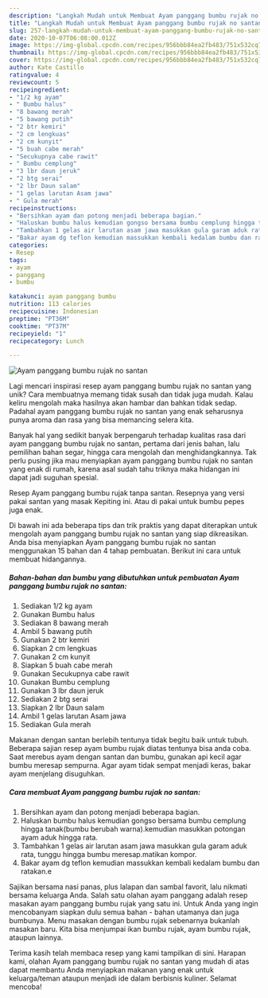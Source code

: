 ```yaml
---
description: "Langkah Mudah untuk Membuat Ayam panggang bumbu rujak no santan yang Sempurna"
title: "Langkah Mudah untuk Membuat Ayam panggang bumbu rujak no santan yang Sempurna"
slug: 257-langkah-mudah-untuk-membuat-ayam-panggang-bumbu-rujak-no-santan-yang-sempurna
date: 2020-10-07T06:08:00.012Z
image: https://img-global.cpcdn.com/recipes/956bbb84ea2fb483/751x532cq70/ayam-panggang-bumbu-rujak-no-santan-foto-resep-utama.jpg
thumbnail: https://img-global.cpcdn.com/recipes/956bbb84ea2fb483/751x532cq70/ayam-panggang-bumbu-rujak-no-santan-foto-resep-utama.jpg
cover: https://img-global.cpcdn.com/recipes/956bbb84ea2fb483/751x532cq70/ayam-panggang-bumbu-rujak-no-santan-foto-resep-utama.jpg
author: Kate Castillo
ratingvalue: 4
reviewcount: 5
recipeingredient:
- "1/2 kg ayam"
- " Bumbu halus"
- "8 bawang merah"
- "5 bawang putih"
- "2 btr kemiri"
- "2 cm lengkuas"
- "2 cm kunyit"
- "5 buah cabe merah"
- "Secukupnya cabe rawit"
- " Bumbu cemplung"
- "3 lbr daun jeruk"
- "2 btg serai"
- "2 lbr Daun salam"
- "1 gelas larutan Asam jawa"
- " Gula merah"
recipeinstructions:
- "Bersihkan ayam dan potong menjadi beberapa bagian."
- "Haluskan bumbu halus kemudian gongso bersama bumbu cemplung hingga tanak(bumbu berubah warna).kemudian masukkan potongan ayam aduk hingga rata."
- "Tambahkan 1 gelas air larutan asam jawa masukkan gula garam aduk rata, tunggu hingga bumbu meresap.matikan kompor."
- "Bakar ayam dg teflon kemudian massukkan kembali kedalam bumbu dan ratakan.e"
categories:
- Resep
tags:
- ayam
- panggang
- bumbu

katakunci: ayam panggang bumbu 
nutrition: 113 calories
recipecuisine: Indonesian
preptime: "PT36M"
cooktime: "PT37M"
recipeyield: "1"
recipecategory: Lunch

---
```



![Ayam panggang bumbu rujak no santan](https://img-global.cpcdn.com/recipes/956bbb84ea2fb483/751x532cq70/ayam-panggang-bumbu-rujak-no-santan-foto-resep-utama.jpg)

Lagi mencari inspirasi resep ayam panggang bumbu rujak no santan yang unik? Cara membuatnya memang tidak susah dan tidak juga mudah. Kalau keliru mengolah maka hasilnya akan hambar dan bahkan tidak sedap. Padahal ayam panggang bumbu rujak no santan yang enak seharusnya punya aroma dan rasa yang bisa memancing selera kita.

Banyak hal yang sedikit banyak berpengaruh terhadap kualitas rasa dari ayam panggang bumbu rujak no santan, pertama dari jenis bahan, lalu pemilihan bahan segar, hingga cara mengolah dan menghidangkannya. Tak perlu pusing jika mau menyiapkan ayam panggang bumbu rujak no santan yang enak di rumah, karena asal sudah tahu triknya maka hidangan ini dapat jadi suguhan spesial.

Resep Ayam panggang bumbu rujak tanpa santan. Resepnya yang versi pakai santan yang masak Kepiting ini. Atau di pakai untuk bumbu pepes juga enak.


Di bawah ini ada beberapa tips dan trik praktis yang dapat diterapkan untuk mengolah ayam panggang bumbu rujak no santan yang siap dikreasikan. Anda bisa menyiapkan Ayam panggang bumbu rujak no santan menggunakan 15 bahan dan 4 tahap pembuatan. Berikut ini cara untuk membuat hidangannya.

<!--inarticleads1-->

##### Bahan-bahan dan bumbu yang dibutuhkan untuk pembuatan Ayam panggang bumbu rujak no santan:

1. Sediakan 1/2 kg ayam
1. Gunakan  Bumbu halus
1. Sediakan 8 bawang merah
1. Ambil 5 bawang putih
1. Gunakan 2 btr kemiri
1. Siapkan 2 cm lengkuas
1. Gunakan 2 cm kunyit
1. Siapkan 5 buah cabe merah
1. Gunakan Secukupnya cabe rawit
1. Gunakan  Bumbu cemplung
1. Gunakan 3 lbr daun jeruk
1. Sediakan 2 btg serai
1. Siapkan 2 lbr Daun salam
1. Ambil 1 gelas larutan Asam jawa
1. Sediakan  Gula merah


Makanan dengan santan berlebih tentunya tidak begitu baik untuk tubuh. Beberapa sajian resep ayam bumbu rujak diatas tentunya bisa anda coba. Saat merebus ayam dengan santan dan bumbu, gunakan api kecil agar bumbu meresap sempurna. Agar ayam tidak sempat menjadi keras, bakar ayam menjelang disuguhkan. 

<!--inarticleads2-->

##### Cara membuat Ayam panggang bumbu rujak no santan:

1. Bersihkan ayam dan potong menjadi beberapa bagian.
1. Haluskan bumbu halus kemudian gongso bersama bumbu cemplung hingga tanak(bumbu berubah warna).kemudian masukkan potongan ayam aduk hingga rata.
1. Tambahkan 1 gelas air larutan asam jawa masukkan gula garam aduk rata, tunggu hingga bumbu meresap.matikan kompor.
1. Bakar ayam dg teflon kemudian massukkan kembali kedalam bumbu dan ratakan.e


Sajikan bersama nasi panas, plus lalapan dan sambal favorit, lalu nikmati bersama keluarga Anda. Salah satu olahan ayam panggang adalah resep masakan ayam panggang bumbu rujak yang satu ini. Untuk Anda yang ingin mencobanyam siapkan dulu semua bahan - bahan utamanya dan juga bumbunya. Menu masakan dengan bumbu rujak sebenarnya bukanlah masakan baru. Kita bisa menjumpai ikan bumbu rujak, ayam bumbu rujak, ataupun lainnya. 

Terima kasih telah membaca resep yang kami tampilkan di sini. Harapan kami, olahan Ayam panggang bumbu rujak no santan yang mudah di atas dapat membantu Anda menyiapkan makanan yang enak untuk keluarga/teman ataupun menjadi ide dalam berbisnis kuliner. Selamat mencoba!
